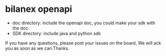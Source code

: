 # bilanex openapi

* doc directory: include the openapi doc, you could make your sdk with the doc.
* SDK directory: include java and python sdk

If you have any questions, please post your issues on the board, We will ack you as soon as we can.Thanks.

